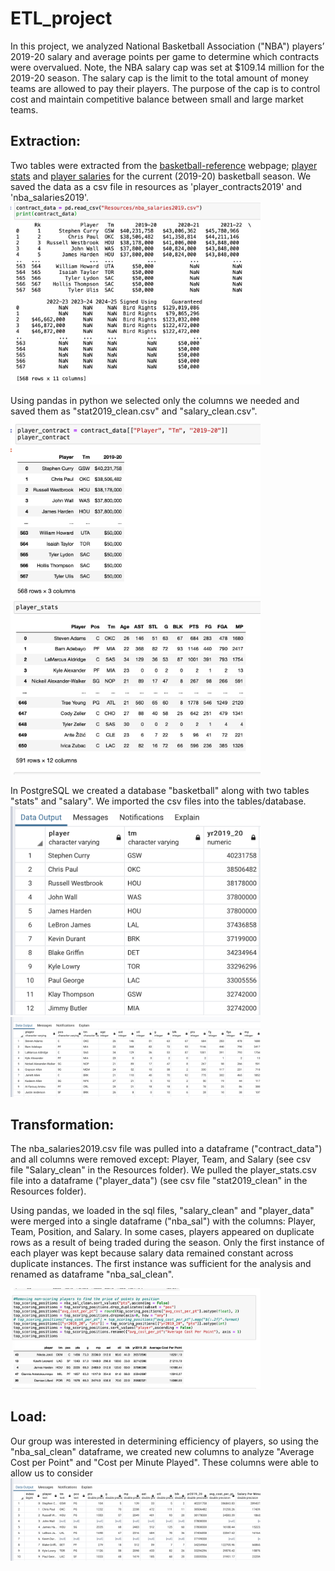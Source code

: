 # ETL_project

In this project, we analyzed National Basketball Association ("NBA") players’ 2019-20 salary and average points per game to determine which contracts were overvalued. Note, the NBA salary cap was set at $109.14 million for the 2019-20 season. The salary cap is the limit to the total amount of money teams are allowed to pay their players. The purpose of the cap is to control cost and maintain competitive balance between small and large market teams.  

## Extraction: ##
Two tables were extracted from the [basketball-reference](http://www.basketball-reference.com) webpage; [player stats](https://www.basketball-reference.com/leagues/NBA_2020_totals.html) and [player salaries](https://www.basketball-reference.com/contracts/players.html) for the current (2019-20) basketball season. We saved the data as a csv file in resources as 'player_contracts2019' and 'nba_salaries2019'. 
<img src="Resources/contract_data.png" width="400">

Using pandas in python we selected only the columns we needed and saved them as "stat2019_clean.csv" and "salary_clean.csv".
<img src="Resources/player_salary_columns.png" width="400">
<img src="Resources/player_stats_columns.png" width="400">

In PostgreSQL we created a database "basketball" along with two tables "stats" and "salary". We imported the csv files into the tables/database. 
<img src="Resources/pgAdmin_salary.png" width="400">
<img src="Resources/pgAdmin_stats.png" width="400">


## Transformation: ##
The nba_salaries2019.csv file was pulled into a dataframe ("contract_data") and all columns were removed except: Player, Team, and Salary (see csv file "Salary_clean" in the Resources folder). We pulled the player_stats.csv file into a dataframe ("player_data") (see csv file "stat2019_clean" in the Resources folder). 

Using pandas, we loaded in the sql files, "salary_clean" and "player_data" were merged into a single dataframe ("nba_sal") with the columns: Player, Team, Position, and Salary. In some cases, players appeared on duplicate rows as a result of being traded during the season. Only the first instance of each player was kept because salary data remained constant across duplicate instances. The first instance was sufficient for the analysis and renamed as dataframe "nba_sal_clean".

<img src="Resources/pandas_transformative.png" width="400">


## Load: ##

Our group was interested in determining efficiency of players, so using the "nba_sal_clean" dataframe, we created new columns to analyze "Average Cost per Point" and "Cost per Minute Played". These columns were able to allow us to consider 
<img src="Resources/pgAdmin_final_table.png" width="400">
